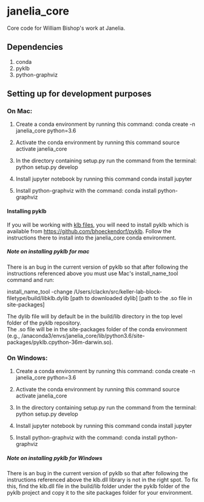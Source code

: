 # janelia_core
Core code for William Bishop's work at Janelia.

## Dependencies

1) conda
2) pyklb
3) python-graphviz

## Setting up for development purposes

### On Mac:

1) Create a conda environment by running this command: 
	conda create -n janelia_core python=3.6

2) Activate the conda environment by running this command
    source activate janelia_core

3) In the directory containing setup.py run the command from the terminal: 
	python setup.py develop

4) Install jupyter notebook by running this command
	conda install jupyter

5) Install python-graphviz with the command: 
    conda install python-graphviz

#### Installing pyklb

If you will be working with [klb files](https://bitbucket.org/fernandoamat/keller-lab-block-filetype), 
you will need to install pyklb which is available from https://github.com/bhoeckendorf/pyklb. 
Follow the instructions there to install into the janelia_core conda environment. 

##### Note on installing pyklb for mac

There is an bug in the current version of pyklb so that after following the instructions referenced 
above you must use Mac's install_name_tool command and run:
 
   install_name_tool -change /Users/clackn/src/keller-lab-block-filetype/build/libklb.dylib [path to downloaded dylib] [path to the .so file in site-packages]

The dylib file will by default be in the build/lib directory in the top level folder of the pyklb repository.  
The .so file will be in the site-packages folder of the conda environment (e.g., /anaconda3/envs/janelia_core/lib/python3.6/site-packages/pyklb.cpython-36m-darwin.so). 

### On Windows:

1) Create a conda environment by running this command: 
	conda create -n janelia_core python=3.6

2) Activate the conda environment by running this command
    source activate janelia_core

3) In the directory containing setup.py run the command from the terminal: 
	python setup.py develop

4) Install jupyter notebook by running this command
	conda install jupyter

5) Install python-graphviz with the command: 
    conda install python-graphviz

##### Note on installing pyklb for Windows

There is an bug in the current version of pyklb so that after following the instructions referenced 
above the klb.dll library is not in the right spot.  To fix this, find the klb.dll file in the build/lib folder 
under the pyklb folder of the pyklb project and copy it to the site packages folder for your environment.
 

